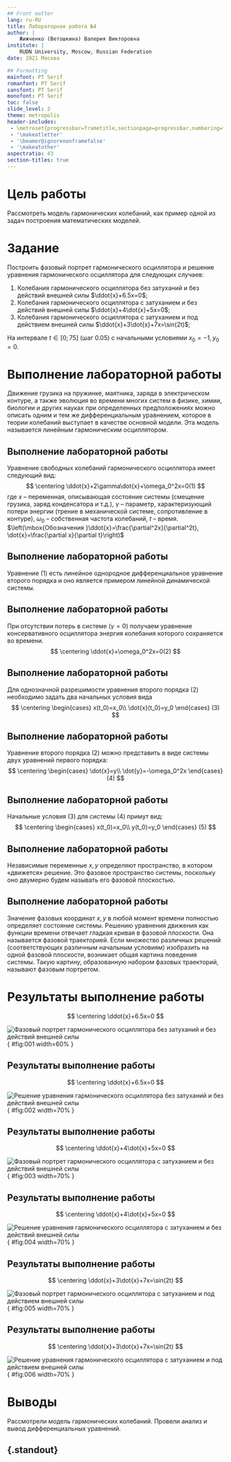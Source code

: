 ```yaml
---
## Front matter
lang: ru-RU
title: Лабораторная работа №4
author: |
	Жижченко (Ветошкина) Валерия Викторовна
institute: |
	RUDN University, Moscow, Russian Federation
date: 2021 Москва

## Formatting
mainfont: PT Serif
romanfont: PT Serif
sansfont: PT Serif
monofont: PT Serif
toc: false
slide_level: 2
theme: metropolis
header-includes: 
 - \metroset{progressbar=frametitle,sectionpage=progressbar,numbering=fraction}
 - '\makeatletter'
 - '\beamer@ignorenonframefalse'
 - '\makeatother'
aspectratio: 43
section-titles: true
---
```


# Цель работы

Рассмотреть модель гармонических колебаний, как пример одной из задач построения математических моделей.

# Задание

Построить фазовый портрет гармонического осциллятора и решение уравнения гармонического осциллятора для следующих случаев:

1. Колебания гармонического осциллятора без затуханий и без действий внешней силы $\ddot{x}+6.5x=0$;
2. Колебания гармонического осциллятора c затуханием и без действий внешней силы $\ddot{x}+4\dot{x}+5x=0$;
3. Колебания гармонического осциллятора c затуханием и под действием внешней силы $\ddot{x}+3\dot{x}+7x=\sin(2t)$;

На интервале $t\in[0; 75]$ (шаг $0.05$) с начальными условиями $x_0=-1, y_0=0$.

# Выполнение лабораторной работы

Движение грузика на пружинке, маятника, заряда в электрическом контуре, а также эволюция во времени многих систем в физике, химии, биологии и других науках при определенных предположениях можно описать одним и тем же дифференциальным уравнением, которое в теории колебаний выступает в качестве основной модели. Эта модель называется линейным гармоническим осциллятором.

## Выполнение лабораторной работы

Уравнение свободных колебаний гармонического осциллятора имеет следующий вид:
$$
\centering
\ddot{x}+2\gamma\dot{x}+\omega_0^2x=0(1)
$$
где $x$ – переменная, описывающая состояние системы (смещение грузика, заряд конденсатора и т.д.),
$\gamma$ – параметр, характеризующий потери энергии (трение в механической системе, сопротивление в контуре),
$\omega_0$ – собственная частота колебаний, $t$ – время. $\left(\mbox{Обозначения }\ddot{x}=\frac{\partial^2x}{\partial^2t}, \dot{x}=\frac{\partial x}{\partial t}\right)$

## Выполнение лабораторной работы

Уравнение $(1)$ есть линейное однородное дифференциальное уравнение второго порядка и оно является примером линейной динамической системы.

## Выполнение лабораторной работы

При отсутствии потерь в системе $\left(\gamma=0\right)$ получаем
уравнение консервативного осциллятора энергия колебания которого сохраняется во времени.
$$
\centering
\ddot{x}+\omega_0^2x=0(2)
$$

## Выполнение лабораторной работы

Для однозначной разрешимости уравнения второго порядка $(2)$ необходимо
задать два начальных условия вида
$$
\centering
\begin{cases}
x(t_0)=x_0\\
\dot{x}(t_0)=y_0
\end{cases}
(3)
$$

## Выполнение лабораторной работы

Уравнение второго порядка $(2)$ можно представить в виде системы двух
уравнений первого порядка:
$$
\centering
\begin{cases}
\dot{x}=y\\
\dot{y}=-\omega_0^2x
\end{cases}
(4)
$$

## Выполнение лабораторной работы

Начальные условия $(3)$ для системы $(4)$ примут вид:
$$
\centering
\begin{cases}
x(t_0)=x_0\\
y(t_0)=y_0
\end{cases}
(5)
$$

## Выполнение лабораторной работы

Независимые переменные $x, y$ определяют пространство, в котором
«движется» решение. Это фазовое пространство системы, поскольку оно двумерно
будем называть его фазовой плоскостью.

## Выполнение лабораторной работы

Значение фазовых координат $x, y$ в любой момент времени полностью
определяет состояние системы. Решению уравнения движения как функции
времени отвечает гладкая кривая в фазовой плоскости. Она называется фазовой
траекторией. Если множество различных решений (соответствующих различным
начальным условиям) изобразить на одной фазовой плоскости, возникает общая
картина поведения системы. Такую картину, образованную набором фазовых
траекторий, называют фазовым портретом.

# Результаты выполнение работы

$$
\centering
\ddot{x}+6.5x=0
$$

![Фазовый портрет гармонического осциллятора без затуханий и без действий внешней силы](../image/1.png){ #fig:001 width=60% }

## Результаты выполнение работы

$$
\centering
\ddot{x}+6.5x=0
$$

![Решение уравнения гармонического осциллятора без затуханий и без действий внешней силы](../image/2.png){ #fig:002 width=70% }

## Результаты выполнение работы

$$
\centering
\ddot{x}+4\dot{x}+5x=0
$$

![Фазовый портрет гармонического осциллятора c затуханием и без действий внешней силы](../image/3.png){ #fig:003 width=70% }

## Результаты выполнение работы

$$
\centering
\ddot{x}+4\dot{x}+5x=0
$$

![Решение уравнения гармонического осциллятора c затуханием и без действий внешней силы](../image/4.png){ #fig:004 width=70% }

## Результаты выполнение работы

$$
\centering
\ddot{x}+3\dot{x}+7x=\sin(2t)
$$

![Фазовый портрет гармонического осциллятора c затуханием и под действием внешней силы](../image/5.png){ #fig:005 width=70% }

## Результаты выполнение работы

$$
\centering
\ddot{x}+3\dot{x}+7x=\sin(2t)
$$

![Решение уравнения гармонического осциллятора c затуханием и под действием внешней силы](../image/6.png){ #fig:006 width=70% }

# Выводы

Рассмотрели модель гармонических колебаний. Провели анализ и вывод дифференциальных уравнений.

## {.standout}
